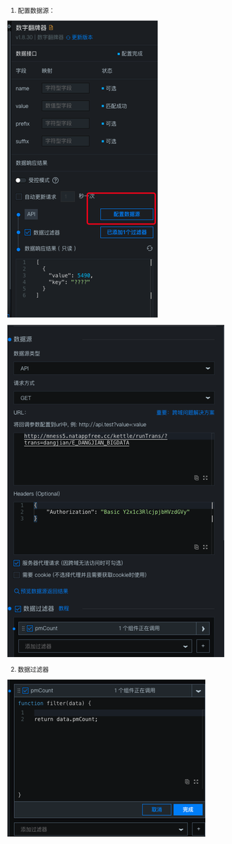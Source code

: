 1. 配置数据源：

![image-20210420093509247](markdown_images/image-20210420093509247.png)



![image-20210420093534521](markdown_images/image-20210420093534521.png)



2. 数据过滤器

![image-20210420093601676](markdown_images/image-20210420093601676.png)

